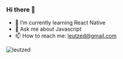 ### Hi there 👋

- 🌱 I’m currently learning React Native
- 💬 Ask me about Javascript
- 📫 How to reach me: leutzed@gmail.com

<span> 
  <img align="center" src="https://github-readme-stats.vercel.app/api/top-langs?username=leutzed&show_icons=true&locale=en&layout=compact&theme=tokyonight" alt="leutzed"/>
</span>
